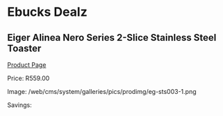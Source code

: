 
# Ebucks Dealz
## Eiger Alinea Nero Series 2-Slice Stainless Steel Toaster
[Product Page](https://www.ebucks.com/web/shop/productSelected.do?prodId=1147675901&catId=704985963)

Price: R559.00

Image: /web/cms/system/galleries/pics/prodimg/eg-sts003-1.png

Savings: 


	